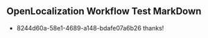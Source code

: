 ## OpenLocalization Workflow Test MarkDown
* 8244d60a-58e1-4689-a148-bdafe07a6b26 
thanks!<!--HONumber=Mar16_HO3-->
